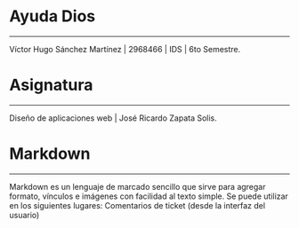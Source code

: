 # Ayuda Dios
***
Víctor Hugo Sánchez Martínez | 2968466 | IDS | 6to Semestre.
# Asignatura
***
Diseño de aplicaciones web | José Ricardo Zapata Solis.
# Markdown
***
Markdown es un lenguaje de marcado sencillo que sirve para agregar formato, vínculos e imágenes con facilidad al texto simple. Se puede utilizar en los siguientes lugares: Comentarios de ticket (desde la interfaz del usuario)
